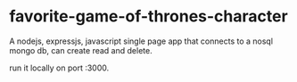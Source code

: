 # favorite-game-of-thrones-character
A nodejs, expressjs, javascript single page app that connects to a nosql mongo db, can create read and delete.

run it locally on port :3000.
